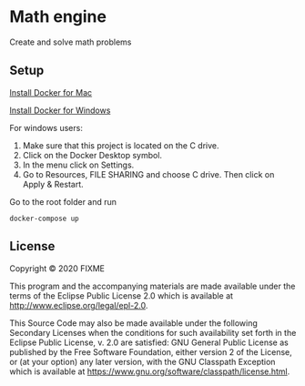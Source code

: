 # Math engine

Create and solve math problems

## Setup

[Install Docker for Mac](https://docs.docker.com/docker-for-mac/install/)

[Install Docker for Windows](https://docs.docker.com/docker-for-windows/install/)

For windows users:
1. Make sure that this project is located on the C drive.
2. Click on the Docker Desktop symbol.
3. In the menu click on Settings.
4. Go to Resources, FILE SHARING and choose C drive. Then click on Apply & Restart.

Go to the root folder and run

```
docker-compose up
```

## License

Copyright © 2020 FIXME

This program and the accompanying materials are made available under the
terms of the Eclipse Public License 2.0 which is available at
http://www.eclipse.org/legal/epl-2.0.

This Source Code may also be made available under the following Secondary
Licenses when the conditions for such availability set forth in the Eclipse
Public License, v. 2.0 are satisfied: GNU General Public License as published by
the Free Software Foundation, either version 2 of the License, or (at your
option) any later version, with the GNU Classpath Exception which is available
at https://www.gnu.org/software/classpath/license.html.
